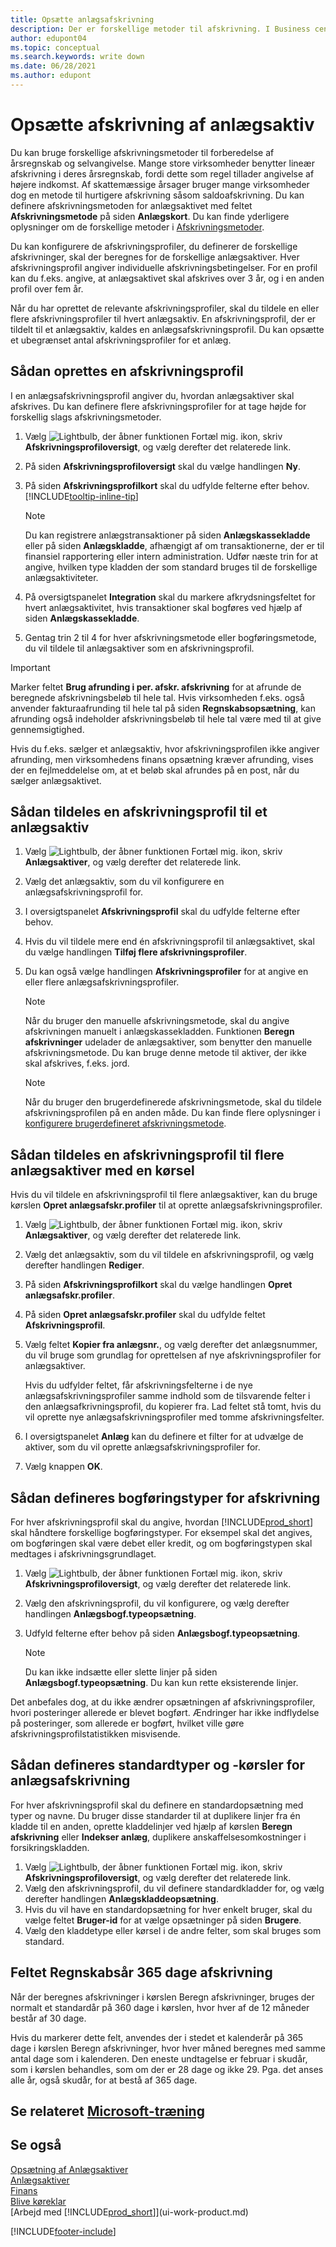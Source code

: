 ```yaml
---
title: Opsætte anlægsafskrivning
description: Der er forskellige metoder til afskrivning. I Business central defineres afskrivningsmetoden for anlæg på **anlægskort**-siden.
author: edupont04
ms.topic: conceptual
ms.search.keywords: write down
ms.date: 06/28/2021
ms.author: edupont
---
```


# <a name="set-up-fixed-asset-depreciation"></a><a name="set-up-fixed-asset-depreciation"></a><a name="set-up-fixed-asset-depreciation"></a>Opsætte afskrivning af anlægsaktiv

Du kan bruge forskellige afskrivningsmetoder til forberedelse af årsregnskab og selvangivelse. Mange store virksomheder benytter lineær afskrivning i deres årsregnskab, fordi dette som regel tillader angivelse af højere indkomst. Af skattemæssige årsager bruger mange virksomheder dog en metode til hurtigere afskrivning såsom saldoafskrivning. Du kan definere afskrivningsmetoden for anlægsaktivet med feltet **Afskrivningsmetode** på siden **Anlægskort**. Du kan finde yderligere oplysninger om de forskellige metoder i [Afskrivningsmetoder](fa-depreciation-methods.md).

Du kan konfigurere de afskrivningsprofiler, du definerer de forskellige afskrivninger, skal der beregnes for de forskellige anlægsaktiver. Hver afskrivningsprofil angiver individuelle afskrivningsbetingelser. For en profil kan du f.eks. angive, at anlægsaktivet skal afskrives over 3 år, og i en anden profil over fem år.

Når du har oprettet de relevante afskrivningsprofiler, skal du tildele en eller flere afskrivningsprofiler til hvert anlægsaktiv. En afskrivningsprofil, der er tildelt til et anlægsaktiv, kaldes en anlægsafskrivningsprofil. Du kan opsætte et ubegrænset antal afskrivningsprofiler for et anlæg.  

## <a name="to-create-a-depreciation-book"></a><a name="to-create-a-depreciation-book"></a><a name="to-create-a-depreciation-book"></a>Sådan oprettes en afskrivningsprofil

I en anlægsafskrivningsprofil angiver du, hvordan anlægsaktiver skal afskrives. Du kan definere flere afskrivningsprofiler for at tage højde for forskellig slags afskrivningsmetoder.  

1. Vælg ![Lightbulb, der åbner funktionen Fortæl mig.](media/ui-search/search_small.png "Fortæl mig, hvad du vil foretage dig") ikon, skriv **Afskrivningsprofiloversigt**, og vælg derefter det relaterede link.
2. På siden **Afskrivningsprofiloversigt** skal du vælge handlingen **Ny**.
3. På siden **Afskrivningsprofilkort** skal du udfylde felterne efter behov. [!INCLUDE[tooltip-inline-tip](includes/tooltip-inline-tip_md.md)]

    > [!NOTE]  
    > Du kan registrere anlægstransaktioner på siden **Anlægskassekladde** eller på siden **Anlægskladde**, afhængigt af om transaktionerne, der er til finansiel rapportering eller intern administration. Udfør næste trin for at angive, hvilken type kladden der som standard bruges til de forskellige anlægsaktiviteter.
4. På oversigtspanelet **Integration** skal du markere afkrydsningsfeltet for hvert anlægsaktivitet, hvis transaktioner skal bogføres ved hjælp af siden **Anlægskassekladde**.
5. Gentag trin 2 til 4 for hver afskrivningsmetode eller bogføringsmetode, du vil tildele til anlægsaktiver som en afskrivningsprofil.

> [!IMPORTANT]
> Marker feltet **Brug afrunding i per. afskr. afskrivning** for at afrunde de beregnede afskrivningsbeløb til hele tal. Hvis virksomheden f.eks. også anvender fakturaafrunding til hele tal på siden **Regnskabsopsætning**, kan afrunding også indeholder afskrivningsbeløb til hele tal være med til at give gennemsigtighed.

Hvis du f.eks. sælger et anlægsaktiv, hvor afskrivningsprofilen ikke angiver afrunding, men virksomhedens finans opsætning kræver afrunding, vises der en fejlmeddelelse om, at et beløb skal afrundes på en post, når du sælger anlægsaktivet.  

## <a name="to-assign-a-depreciation-book-to-a-fixed-asset"></a><a name="to-assign-a-depreciation-book-to-a-fixed-asset"></a><a name="to-assign-a-depreciation-book-to-a-fixed-asset"></a>Sådan tildeles en afskrivningsprofil til et anlægsaktiv

1. Vælg ![Lightbulb, der åbner funktionen Fortæl mig.](media/ui-search/search_small.png "Fortæl mig, hvad du vil foretage dig") ikon, skriv **Anlægsaktiver**, og vælg derefter det relaterede link.
2. Vælg det anlægsaktiv, som du vil konfigurere en anlægsafskrivningsprofil for.
3. I oversigtspanelet **Afskrivningsprofil** skal du udfylde felterne efter behov.
4. Hvis du vil tildele mere end én afskrivningsprofil til anlægsaktivet, skal du vælge handlingen **Tilføj flere afskrivningsprofiler**.
5. Du kan også vælge handlingen **Afskrivningsprofiler** for at angive en eller flere anlægsafskrivningsprofiler.

    > [!NOTE]  
    >   Når du bruger den manuelle afskrivningsmetode, skal du angive afskrivningen manuelt i anlægskassekladden. Funktionen **Beregn afskrivninger** udelader de anlægsaktiver, som benytter den manuelle afskrivningsmetode. Du kan bruge denne metode til aktiver, der ikke skal afskrives, f.eks. jord.

    > [!NOTE]  
    > Når du bruger den brugerdefinerede afskrivningsmetode, skal du tildele afskrivningsprofilen på en anden måde. Du kan finde flere oplysninger i [konfigurere brugerdefineret afskrivningsmetode](fa-how-setup-user-defined-depreciation-method.md).

## <a name="to-assign-a-depreciation-book-to-multiple-fixed-assets-with-a-batch-job"></a><a name="to-assign-a-depreciation-book-to-multiple-fixed-assets-with-a-batch-job"></a><a name="to-assign-a-depreciation-book-to-multiple-fixed-assets-with-a-batch-job"></a>Sådan tildeles en afskrivningsprofil til flere anlægsaktiver med en kørsel

Hvis du vil tildele en afskrivningsprofil til flere anlægsaktiver, kan du bruge kørslen **Opret anlægsafskr.profiler** til at oprette anlægsafskrivningsprofiler.  

1. Vælg ![Lightbulb, der åbner funktionen Fortæl mig.](media/ui-search/search_small.png "Fortæl mig, hvad du vil foretage dig") ikon, skriv **Anlægsaktiver**, og vælg derefter det relaterede link.
2. Vælg det anlægsaktiv, som du vil tildele en afskrivningsprofil, og vælg derefter handlingen **Rediger**.
3. På siden **Afskrivningsprofilkort** skal du vælge handlingen **Opret anlægsafskr.profiler**.
4. På siden **Opret anlægsafskr.profiler** skal du udfylde feltet **Afskrivningsprofil**.
5. Vælg feltet **Kopier fra anlægsnr.**, og vælg derefter det anlægsnummer, du vil bruge som grundlag for oprettelsen af nye afskrivningsprofiler for anlægsaktiver.

    Hvis du udfylder feltet, får afskrivningsfelterne i de nye anlægsafskrivningsprofiler samme indhold som de tilsvarende felter i den anlægsafkrivningsprofil, du kopierer fra. Lad feltet stå tomt, hvis du vil oprette nye anlægsafskrivningsprofiler med tomme afskrivningsfelter.  
6. I oversigtspanelet **Anlæg** kan du definere et filter for at udvælge de aktiver, som du vil oprette anlægsafskrivningsprofiler for.
7. Vælg knappen **OK**.

## <a name="to-set-up-depreciation-posting-types"></a><a name="to-set-up-depreciation-posting-types"></a><a name="to-set-up-depreciation-posting-types"></a>Sådan defineres bogføringstyper for afskrivning

For hver afskrivningsprofil skal du angive, hvordan [!INCLUDE[prod_short](includes/prod_short.md)] skal håndtere forskellige bogføringstyper. For eksempel skal det angives, om bogføringen skal være debet eller kredit, og om bogføringstypen skal medtages i afskrivningsgrundlaget.  

1. Vælg ![Lightbulb, der åbner funktionen Fortæl mig.](media/ui-search/search_small.png "Fortæl mig, hvad du vil foretage dig") ikon, skriv **Afskrivningsprofiloversigt**, og vælg derefter det relaterede link.  
2. Vælg den afskrivningsprofil, du vil konfigurere, og vælg derefter handlingen **Anlægsbogf.typeopsætning**.
3. Udfyld felterne efter behov på siden **Anlægsbogf.typeopsætning**.

    > [!NOTE]  
    >   Du kan ikke indsætte eller slette linjer på siden **Anlægsbogf.typeopsætning**. Du kan kun rette eksisterende linjer.

Det anbefales dog, at du ikke ændrer opsætningen af afskrivningsprofiler, hvori posteringer allerede er blevet bogført. Ændringer har ikke indflydelse på posteringer, som allerede er bogført, hvilket ville gøre afskrivningsprofilstatistikken misvisende.

## <a name="to-set-up-default-templates-and-batches-for-fixed-asset-depreciation"></a><a name="to-set-up-default-templates-and-batches-for-fixed-asset-depreciation"></a><a name="to-set-up-default-templates-and-batches-for-fixed-asset-depreciation"></a>Sådan defineres standardtyper og -kørsler for anlægsafskrivning

For hver afskrivningsprofil skal du definere en standardopsætning med typer og navne. Du bruger disse standarder til at duplikere linjer fra én kladde til en anden, oprette kladdelinjer ved hjælp af kørslen **Beregn afskrivning** eller **Indekser anlæg**, duplikere anskaffelsesomkostninger i forsikringskladden.  

1. Vælg ![Lightbulb, der åbner funktionen Fortæl mig.](media/ui-search/search_small.png "Fortæl mig, hvad du vil foretage dig") ikon, skriv **Afskrivningsprofiloversigt**, og vælg derefter det relaterede link.  
2. Vælg den afskrivningsprofil, du vil definere standardkladder for, og vælg derefter handlingen **Anlægskladdeopsætning**.  
3. Hvis du vil have en standardopsætning for hver enkelt bruger, skal du vælge feltet **Bruger-id** for at vælge opsætninger på siden **Brugere**.  
4. Vælg den kladdetype eller kørsel i de andre felter, som skal bruges som standard.  

## <a name="fiscal-year-365-days-field-depreciation"></a><a name="fiscal-year-365-days-field-depreciation"></a><a name="fiscal-year-365-days-field-depreciation"></a>Feltet Regnskabsår 365 dage afskrivning

Når der beregnes afskrivninger i kørslen Beregn afskrivninger, bruges der normalt et standardår på 360 dage i kørslen, hvor hver af de 12 måneder består af 30 dage.

Hvis du markerer dette felt, anvendes der i stedet et kalenderår på 365 dage i kørslen Beregn afskrivninger, hvor hver måned beregnes med samme antal dage som i kalenderen. Den eneste undtagelse er februar i skudår, som i kørslen behandles, som om der er 28 dage og ikke 29. Pga. det anses alle år, også skudår, for at bestå af 365 dage.

## <a name="see-related-microsoft-training"></a><a name="see-related-microsoft-training"></a><a name="see-related-microsoft-training"></a>Se relateret [Microsoft-træning](/training/modules/configure-depreciation-books/)

## <a name="see-also"></a><a name="see-also"></a><a name="see-also"></a>Se også

[Opsætning af Anlægsaktiver](fa-setup.md)  
[Anlægsaktiver](fa-manage.md)  
[Finans](finance.md)  
[Blive køreklar](ui-get-ready-business.md)  
[Arbejd med [!INCLUDE[prod_short](includes/prod_short.md)]](ui-work-product.md)


[!INCLUDE[footer-include](includes/footer-banner.md)]
